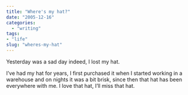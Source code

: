```yaml
---
title: "Where's my hat?"
date: "2005-12-16"
categories: 
  - "writing"
tags:
- "life"
slug: "wheres-my-hat"
---
```


Yesterday was a sad day indeed, I lost my hat.

I’ve had my hat for years, I first purchased it when I started working in a warehouse and on nights it was a bit brisk, since then that hat has been everywhere with me. I love that hat, I’ll miss that hat.
